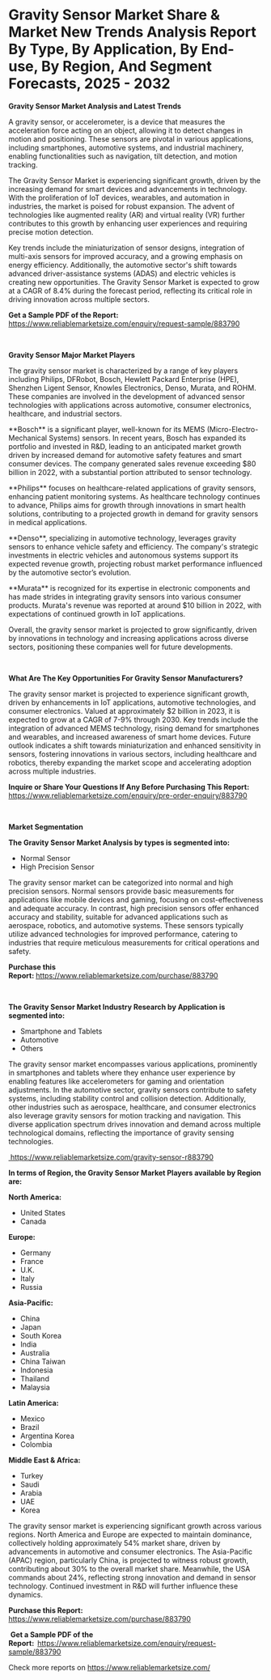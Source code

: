 <p><h1>Gravity Sensor Market Share & Market New Trends Analysis Report By Type, By Application, By End-use, By Region, And Segment Forecasts, 2025 - 2032</h1></p><p><strong>Gravity Sensor Market Analysis and Latest Trends</strong></p>
<p><p>A gravity sensor, or accelerometer, is a device that measures the acceleration force acting on an object, allowing it to detect changes in motion and positioning. These sensors are pivotal in various applications, including smartphones, automotive systems, and industrial machinery, enabling functionalities such as navigation, tilt detection, and motion tracking.</p><p>The Gravity Sensor Market is experiencing significant growth, driven by the increasing demand for smart devices and advancements in technology. With the proliferation of IoT devices, wearables, and automation in industries, the market is poised for robust expansion. The advent of technologies like augmented reality (AR) and virtual reality (VR) further contributes to this growth by enhancing user experiences and requiring precise motion detection.</p><p>Key trends include the miniaturization of sensor designs, integration of multi-axis sensors for improved accuracy, and a growing emphasis on energy efficiency. Additionally, the automotive sector's shift towards advanced driver-assistance systems (ADAS) and electric vehicles is creating new opportunities. The Gravity Sensor Market is expected to grow at a CAGR of 8.4% during the forecast period, reflecting its critical role in driving innovation across multiple sectors.</p></p>
<p><strong>Get a Sample PDF of the Report:&nbsp;</strong> <a href="https://www.reliablemarketsize.com/enquiry/request-sample/883790?utm_campaign=1789&utm_medium=2&utm_source=Github&utm_content=ia&utm_term=10022025&utm_id=gravity-sensor">https://www.reliablemarketsize.com/enquiry/request-sample/883790</a></p>
<p>&nbsp;</p>
<p><strong>Gravity Sensor Major Market Players</strong></p>
<p><p>The gravity sensor market is characterized by a range of key players including Philips, DFRobot, Bosch, Hewlett Packard Enterprise (HPE), Shenzhen Ligent Sensor, Knowles Electronics, Denso, Murata, and ROHM. These companies are involved in the development of advanced sensor technologies with applications across automotive, consumer electronics, healthcare, and industrial sectors.</p><p>**Bosch** is a significant player, well-known for its MEMS (Micro-Electro-Mechanical Systems) sensors. In recent years, Bosch has expanded its portfolio and invested in R&D, leading to an anticipated market growth driven by increased demand for automotive safety features and smart consumer devices. The company generated sales revenue exceeding $80 billion in 2022, with a substantial portion attributed to sensor technology.</p><p>**Philips** focuses on healthcare-related applications of gravity sensors, enhancing patient monitoring systems. As healthcare technology continues to advance, Philips aims for growth through innovations in smart health solutions, contributing to a projected growth in demand for gravity sensors in medical applications.</p><p>**Denso**, specializing in automotive technology, leverages gravity sensors to enhance vehicle safety and efficiency. The company's strategic investments in electric vehicles and autonomous systems support its expected revenue growth, projecting robust market performance influenced by the automotive sector’s evolution.</p><p>**Murata** is recognized for its expertise in electronic components and has made strides in integrating gravity sensors into various consumer products. Murata's revenue was reported at around $10 billion in 2022, with expectations of continued growth in IoT applications.</p><p>Overall, the gravity sensor market is projected to grow significantly, driven by innovations in technology and increasing applications across diverse sectors, positioning these companies well for future developments.</p></p>
<p>&nbsp;</p>
<p><strong>What Are The Key Opportunities For Gravity Sensor Manufacturers?</strong></p>
<p><p>The gravity sensor market is projected to experience significant growth, driven by enhancements in IoT applications, automotive technologies, and consumer electronics. Valued at approximately $2 billion in 2023, it is expected to grow at a CAGR of 7-9% through 2030. Key trends include the integration of advanced MEMS technology, rising demand for smartphones and wearables, and increased awareness of smart home devices. Future outlook indicates a shift towards miniaturization and enhanced sensitivity in sensors, fostering innovations in various sectors, including healthcare and robotics, thereby expanding the market scope and accelerating adoption across multiple industries.</p></p>
<p><strong>Inquire or Share Your Questions If Any Before Purchasing This Report:</strong> <a href="https://www.reliablemarketsize.com/enquiry/pre-order-enquiry/883790?utm_campaign=1789&utm_medium=2&utm_source=Github&utm_content=ia&utm_term=10022025&utm_id=gravity-sensor">https://www.reliablemarketsize.com/enquiry/pre-order-enquiry/883790</a></p>
<p>&nbsp;</p>
<p><strong>Market Segmentation</strong></p>
<p><strong>The Gravity Sensor Market Analysis by types is segmented into:</strong></p>
<p><ul><li>Normal Sensor</li><li>High Precision Sensor</li></ul></p>
<p><p>The gravity sensor market can be categorized into normal and high precision sensors. Normal sensors provide basic measurements for applications like mobile devices and gaming, focusing on cost-effectiveness and adequate accuracy. In contrast, high precision sensors offer enhanced accuracy and stability, suitable for advanced applications such as aerospace, robotics, and automotive systems. These sensors typically utilize advanced technologies for improved performance, catering to industries that require meticulous measurements for critical operations and safety.</p></p>
<p><strong>Purchase this Report:&nbsp;</strong><a href="https://www.reliablemarketsize.com/purchase/883790?utm_campaign=1789&utm_medium=2&utm_source=Github&utm_content=ia&utm_term=10022025&utm_id=gravity-sensor">https://www.reliablemarketsize.com/purchase/883790</a></p>
<p>&nbsp;</p>
<p><strong>The Gravity Sensor Market Industry Research by Application is segmented into:</strong></p>
<p><ul><li>Smartphone and Tablets</li><li>Automotive</li><li>Others</li></ul></p>
<p><p>The gravity sensor market encompasses various applications, prominently in smartphones and tablets where they enhance user experience by enabling features like accelerometers for gaming and orientation adjustments. In the automotive sector, gravity sensors contribute to safety systems, including stability control and collision detection. Additionally, other industries such as aerospace, healthcare, and consumer electronics also leverage gravity sensors for motion tracking and navigation. This diverse application spectrum drives innovation and demand across multiple technological domains, reflecting the importance of gravity sensing technologies.</p></p>
<p><a href="https://www.reliablemarketsize.com/gravity-sensor-r883790?utm_campaign=1789&utm_medium=2&utm_source=Github&utm_content=ia&utm_term=10022025&utm_id=gravity-sensor">&nbsp;https://www.reliablemarketsize.com/gravity-sensor-r883790</a></p>
<p><strong>In terms of Region, the Gravity Sensor Market Players available by Region are:</strong></p>
<p>
    <p> <strong> North America: </strong>
        <ul>
            <li>United States</li>
            <li>Canada</li>
        </ul>
        </p> 
    <p> <strong> Europe: </strong>
        <ul>
            <li>Germany</li>
            <li>France</li>
            <li>U.K.</li>
            <li>Italy</li>
            <li>Russia</li>
        </ul>
        </p> 
    <p> <strong> Asia-Pacific: </strong>
        <ul>
            <li>China</li>
            <li>Japan</li>
            <li>South Korea</li>
            <li>India</li>
            <li>Australia</li>
            <li>China Taiwan</li>
            <li>Indonesia</li>
            <li>Thailand</li>
            <li>Malaysia</li>
        </ul>
        </p> 
    <p> <strong> Latin America: </strong>
        <ul>
            <li>Mexico</li>
            <li>Brazil</li>
            <li>Argentina Korea</li>
            <li>Colombia</li>
        </ul>
        </p> 
    <p> <strong> Middle East & Africa: </strong>
        <ul>
            <li>Turkey</li>
            <li>Saudi</li>
            <li>Arabia</li>
            <li>UAE</li>
            <li>Korea</li>
        </ul>
    </p>
    </p>
<p><p>The gravity sensor market is experiencing significant growth across various regions. North America and Europe are expected to maintain dominance, collectively holding approximately 54% market share, driven by advancements in automotive and consumer electronics. The Asia-Pacific (APAC) region, particularly China, is projected to witness robust growth, contributing about 30% to the overall market share. Meanwhile, the USA commands about 24%, reflecting strong innovation and demand in sensor technology. Continued investment in R&D will further influence these dynamics.</p></p>
<p><strong>Purchase this Report: </strong><a href="https://www.reliablemarketsize.com/purchase/883790?utm_campaign=1789&utm_medium=2&utm_source=Github&utm_content=ia&utm_term=10022025&utm_id=gravity-sensor">https://www.reliablemarketsize.com/purchase/883790</a></p>
<p>&nbsp;<strong>Get a Sample PDF of the Report:&nbsp;&nbsp;</strong><a href="https://www.reliablemarketsize.com/enquiry/request-sample/883790?utm_campaign=1789&utm_medium=2&utm_source=Github&utm_content=ia&utm_term=10022025&utm_id=gravity-sensor">https://www.reliablemarketsize.com/enquiry/request-sample/883790</a></p>
<p><strong></strong></p>
<p>Check more reports on <a href="https://www.reliablemarketsize.com/?utm_campaign=1789&utm_medium=2&utm_source=Github&utm_content=ia&utm_term=10022025&utm_id=gravity-sensor">https://www.reliablemarketsize.com/</a></p>